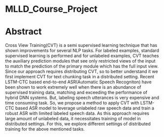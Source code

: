 # MLLD_Course_Project
# Abstract
Cross View Training(CVT) is a semi supervised learning technique that has shown improvements for several NLP tasks. For labeled examples, standard supervised learning is performed and for unlabeled examples, CVT teaches the auxiliary prediction modules that see only restricted views of the input to match the prediction of the primary module which has the full input view. Since our approach requires distributing CVT, so to better understand it we first implement CVT for text chunking task in a distributed setting. Recent LSTM-CTC  based end-to-end ASR(Automatic Speech Recogniton) have  been shown to work extremely well when there is an abundance of supervised training data, matching and exceeding the performance of hybrid DNN systems. But, labeling speech utterances is very expensive and time consuming task. So, we propose a method to apply CVT with LSTM-CTC based ASR model to leverage unlabeled raw speech data and train a robust ASR with limited labeled speech data. As this approach requires large amount of unlabeled data, it necessitates training of model in  distributed settings. For this, we explore different settings of distributed training for the above mentioned tasks.
